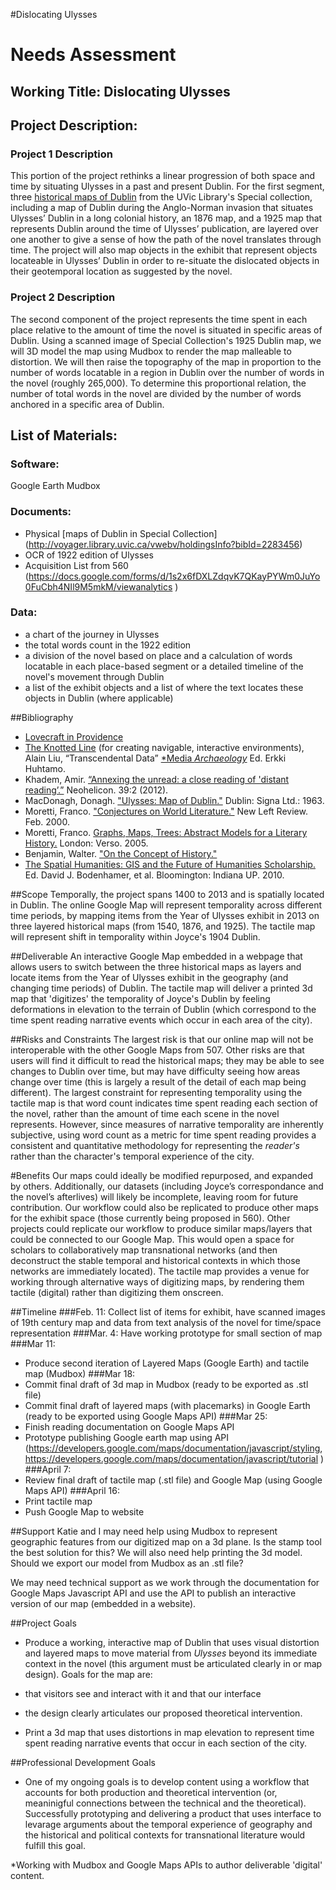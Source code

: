 #Dislocating Ulysses

# Needs Assessment
## Working Title: Dislocating Ulysses
## Project Description: 

### Project 1 Description
This portion of the project rethinks a linear progression of both space and time by situating Ulysses in a past and present Dublin. For the first segment, three [historical maps of Dublin](http://voyager.library.uvic.ca/vwebv/holdingsInfo?bibId=2283456) from the UVic Library's Special collection, including a map of Dublin during the Anglo-Norman invasion that situates Ulysses’ Dublin in a long colonial history, an 1876 map, and a 1925 map that represents Dublin around the time of Ulysses’ publication, are layered over one another to give a sense of how the path of the novel translates through time. The project will also map objects in the exhibit that represent objects locateable in Ulysses’ Dublin in order to re-situate the dislocated objects in their geotemporal location as suggested by the novel. 

### Project 2 Description
The second component of the project represents the time spent in each place relative to the amount of time the novel is situated in specific areas of Dublin. Using a scanned image of Special Collection's 1925 Dublin map, we will 3D model the map using Mudbox to render the map malleable to distortion. We will then raise the topography of the map in proportion to the number of words locatable in a region in Dublin over the number of words in the novel (roughly 265,000).  To determine this proportional relation, the number of total words in the novel are divided by the number of words anchored in a specific area of Dublin.  

## List of Materials: 

### Software: 
Google Earth
Mudbox 

### Documents: 
* Physical [maps of Dublin in Special Collection] (http://voyager.library.uvic.ca/vwebv/holdingsInfo?bibId=2283456) 
* OCR of 1922 edition of Ulysses
* Acquisition List from 560
(https://docs.google.com/forms/d/1s2x6fDXLZdqvK7QKayPYWm0JuYo0FuCbh4NIl9M5mkM/viewanalytics )

### Data: 
* a chart of the journey in Ulysses
* the total words count in the 1922 edition
* a division of the novel based on place and a calculation of words locatable in each place-based segment or a detailed timeline of the novel's movement through Dublin
* a list of the exhibit objects and a list of where the text locates these objects in Dublin (where applicable)

##Bibliography
* [Lovecraft in Providence](http://lovecraft.scholarslab.org/neatline-exhibits/show/lovecraft-in-providence/fullscreen)
* [The Knotted Line](http://knottedline.com/) (for creating navigable, interactive environments), Alain Liu, “Transcendental Data”
[*Media *Archaeology*](http://books.google.ca/books?id=aSlQ8z1uslwC&printsec=frontcover&dq=media+archaeology&hl=en&sa=X&ei=FfQHUcicNcSQiALProGADQ&redir_esc=y) Ed. Erkki Huhtamo.
* Khadem, Amir. [“Annexing the unread: a close reading of 'distant reading’.”](http://link.springer.com.ezproxy.library.uvic.ca/article/10.1007/s11059-012-0152-y/fulltext.html) Neohelicon. 39:2 (2012). 
* MacDonagh, Donagh. ["Ulysses: Map of Dublin."](http://voyager.library.uvic.ca/vwebv/holdingsInfo?bibId=2619075) Dublin: Signa Ltd.: 1963. 
* Moretti, Franco. ["Conjectures on World Literature."](http://newleftreview.org/II/1/franco-moretti-conjectures-on-world-literature) New Left Review. Feb. 2000.
* Moretti, Franco. [Graphs, Maps, Trees: Abstract Models for a Literary History.](http://voyager.library.uvic.ca/vwebv/holdingsInfo?bibId=1386108) London: Verso. 2005.  
* Benjamin, Walter. ["On the Concept of History."](http://www.marxists.org/reference/archive/benjamin/1940/history.htm) 
* [The Spatial Humanities: GIS and the Future of Humanities Scholarship.](http://voyager.library.uvic.ca/vwebv/holdingsInfo?bibId=2181054) Ed. David J. Bodenhamer, et al. Bloomington: Indiana UP. 2010.

##Scope
Temporally, the project spans 1400 to 2013 and is spatially located in Dublin. The online Google Map will represent temporality across different time periods, by mapping items from the Year of Ulysses exhibit in 2013 on three layered historical maps (from 1540, 1876, and 1925). The tactile map will represent shift in temporality within Joyce's 1904 Dublin.


##Deliverable
An interactive Google Map embedded in a webpage that allows users to switch between the three historical maps as layers and locate items from the Year of Ulysses exhibit in the geography (and changing time periods) of Dublin. The tactile map will deliver a printed 3d map that 'digitizes' the temporality of Joyce's Dublin by feeling deformations in elevation to the terrain of Dublin (which correspond to the time spent reading narrative events which occur in each area of the city).

##Risks and Constraints
The largest risk is that our online map will not be interoperable with the other Google Maps from 507. Other risks are that users will find it difficult to read the historical maps; they may be able to see changes to Dublin over time, but may have difficulty seeing how areas change over time (this is largely a result of the detail of each map being different). The largest constraint for representing temporality using the tactile map is that word count indicates time spent reading each section of the novel, rather than the amount of time each scene in the novel represents. However, since measures of narrative temporality are inherently subjective, using word count as a metric for time spent reading provides a consistent and quantitative methodology for representing the *reader's* rather than the character's temporal experience of the city.

#Benefits
Our maps could ideally be modified repurposed, and expanded by others. Additionally, our datasets (including Joyce’s correspondance and the novel’s afterlives) will likely be incomplete, leaving room for future contribution. Our workflow could also be replicated to produce other maps for the exhibit space (those currently being proposed in 560). Other projects could replicate our workflow to produce similar maps/layers that could be connected to our Google Map. This would open a space for scholars to collaboratively map transnational networks (and then deconstruct the stable temporal and historical contexts in which those networks are immediately located). The tactile map provides a venue for working through alternative ways of digitizing maps, by rendering them tactile (digital) rather than digitizing them onscreen.

##Timeline
###Feb. 11: Collect list of items for exhibit, have scanned images of 19th century map and data from text analysis of the novel for time/space representation
###Mar. 4: Have working prototype for small section of map
###Mar 11:
* Produce second iteration of Layered Maps (Google Earth) and tactile map (Mudbox)
###Mar 18:
* Commit final draft of 3d map in Mudbox (ready to be exported as .stl file)
* Commit final draft of layered maps (with placemarks) in Google Earth (ready to be exported using Google Maps API)
###Mar 25:
* Finish reading documentation on Google Maps API
* Prototype publishing Google earth map using API (https://developers.google.com/maps/documentation/javascript/styling, https://developers.google.com/maps/documentation/javascript/tutorial )
###April 7:
* Review final draft of tactile map (.stl file) and Google Map (using Google Maps API)
###April 16:
* Print tactile map
* Push Google Map to website

##Support
Katie and I may need help using Mudbox to represent geographic features from our digitized map on a 3d plane. Is the stamp tool the best solution for this? We will also need help printing the 3d model. Should we export our model from Mudbox as an .stl file?

We may need technical support as we work through the documentation for Google Maps Javascript API and use the API to publish an interactive version of our map (embedded in a website).

##Project Goals
* Produce a working, interactive map of Dublin that uses visual distortion and layered maps to move material from *Ulysses* beyond its immediate context in the novel (this argument must be articulated clearly in or map design). Goals for the map are:
* that visitors see and interact with it and that our interface
* the design clearly articulates our proposed theoretical intervention.

* Print a 3d map that uses distortions in map elevation to represent time spent reading narrative events that occur in each section of the city.

##Professional Development Goals
* One of my ongoing goals is to develop content using a workflow that accounts for both production and theoretical intervention (or, meaninigful connections between the technical and the theoretical). Successfully prototyping and delivering a product that uses interface to levarage arguments about the temporal experience of geography and the historical and political contexts for transnational literature would fulfill this goal.

*Working with Mudbox and Google Maps APIs to author deliverable 'digital' content.
